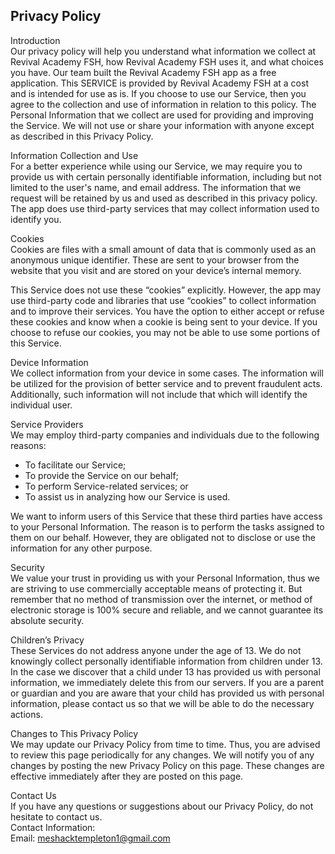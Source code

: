 Privacy Policy  
----------------

Introduction  
Our privacy policy will help you understand what information we collect at Revival Academy FSH, how Revival Academy FSH uses it, and what choices you have.
Our team built the Revival Academy FSH app as a free application. This SERVICE is provided by Revival Academy FSH at a cost and is intended for use as is.
If you choose to use our Service, then you agree to the collection and use of information in  relation to this policy. The Personal Information that we collect are used for providing and improving the Service. We will not use or share your information with anyone except as described in this Privacy Policy.  

Information Collection and Use  
For a better experience while using our Service, we may require you to provide us with certain personally identifiable information, including but not limited to the user's name, and email address. The information that we request will be retained by us and used as described in this privacy policy.  
The app does use third-party services that may collect information used to identify you. 

Cookies  
Cookies are files with a small amount of data that is commonly used as an anonymous unique identifier. These are sent to your browser from the website that you visit and are stored on your device’s internal memory.  

This Service does not use these “cookies” explicitly. However, the app may use third-party code and libraries that use “cookies” to collect information and to improve their services. You have the option  to either accept or refuse these cookies and know when a cookie is being sent to your device. If you choose to refuse our cookies, you may not be able to use some portions of this Service.  

Device Information  
We collect information from your device in some cases. The information will be utilized for the provision of better service and to prevent fraudulent acts. Additionally, such information will not include that which will identify the individual user.  

Service Providers  
We may employ third-party companies and individuals due to the following reasons:  
* To facilitate our Service;
* To provide the Service on our behalf;
* To perform Service-related services; or
* To assist us in analyzing how our Service is used.  

We want to inform users of this Service that these third parties have access to your Personal Information. The reason is to perform the tasks assigned to them on our behalf. However, they are obligated not to disclose or use the information for any other purpose.  

Security  
We value your trust in providing us with your Personal Information, thus we are striving to use commercially acceptable means of protecting it. But remember that no method of transmission over  the internet, or method of electronic storage is 100% secure and reliable, and we cannot guarantee its absolute security.  

Children’s Privacy  
These Services do not address anyone under the age of 13. We do not knowingly collect personally identifiable information from children under 13. In the case we discover that a child under 13 has provided us with personal information, we immediately delete this from our servers. If you  are  a  parent  or  guardian and you are aware that your child has provided us with personal information, please contact us so that we will be able to do the necessary actions.  

Changes to This Privacy Policy  
We may update our Privacy Policy from time to time. Thus, you are advised to review this page periodically for any changes. We will notify you of any changes by posting the new Privacy Policy on this page. These changes are effective immediately after they are posted on this page.  

Contact Us  
If you have any questions or suggestions about our Privacy Policy, do not hesitate to contact us.  
Contact Information:  
Email: meshacktempleton1@gmail.com  
